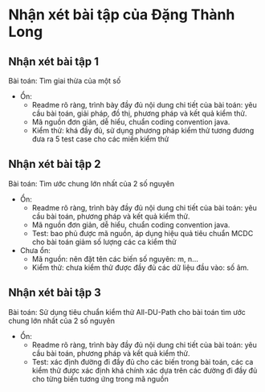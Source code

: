 ﻿# Nhận xét bài tập của Đặng Thành Long

## Nhận xét bài tập 1
Bài toán: Tìm giai thừa của một số
- Ổn:
  + Readme rõ ràng, trình bày đầy đủ nội dung chi tiết của bài toán: yêu cầu bài toán, giải pháp, đồ thị, phương pháp và kết quả kiểm thử.
  + Mã nguồn đơn giản, dễ hiểu, chuẩn coding convention java.
  + Kiểm thử: khá đầy đủ, sử dụng phương pháp kiểm thử tương đương đưa ra 5 test case cho các miền kiểm thử 

## Nhận xét bài tập 2
Bài toán: Tìm ước chung lớn nhất của 2 số nguyên
- Ổn:
  + Readme rõ ràng, trình bày đầy đủ nội dung chi tiết của bài toán: yêu cầu bài toán, phương pháp và kết quả kiểm thử.
  + Mã nguồn đơn giản, dễ hiểu, chuẩn coding convention java.
  + Test: bao phủ được mã nguồn, áp dụng hiệu quả tiêu chuẩn MCDC cho bài toán giảm số lượng các ca kiểm thử
- Chưa ổn:
  + Mã nguồn: nên đặt tên các biến số nguyên: m, n...
  + Kiểm thử: chưa kiểm thử được đầy đủ các dữ liệu đầu vào: số âm.

## Nhận xét bài tập 3
Bài toán: Sử dụng tiêu chuẩn kiểm thử All-DU-Path cho bài toán tìm ước chung lớn nhất của 2 số nguyên
- Ổn:
  + Readme rõ ràng, trình bày đầy đủ nội dung chi tiết của bài toán: yêu cầu bài toán, phương pháp và kết quả kiểm thử.
  + Test: xác định đường đi đầy đủ cho các biến trong bài toán, các ca kiểm thử được xác định khá chính xác dựa trên các đường đi đầy đủ cho từng biến tương ứng trong mã nguồn





 